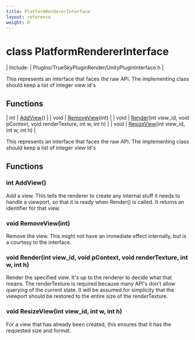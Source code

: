 ```yaml
---
title: PlatformRendererInterface
layout: reference
weight: 0
---
```

class PlatformRendererInterface
===

| Include: | PlugIns/TrueSkyPluginRender/UnityPluginInterface.h |

This represents an interface that faces the raw API.
The implementing class should keep a list of integer view id's
  


Functions
---

| int | [AddView](#AddView)() |
| void | [RemoveView](#RemoveView)(int) |
| void | [Render](#Render)(int view_id, void pContext, void renderTexture, int w, int h) |
| void | [ResizeView](#ResizeView)(int view_id, int w, int h) |

This represents an interface that faces the raw API.
The implementing class should keep a list of integer view id's
  


Functions
---

### <a name="AddView"/>int AddView()
Add a view. This tells the renderer to create any internal stuff it needs to handle a viewport, so that it is ready when Render() is called. It returns an identifier for that view.

### <a name="RemoveView"/>void RemoveView(int)
Remove the view. This might not have an immediate effect internally, but is a courtesy to the interface.

### <a name="Render"/>void Render(int view_id, void pContext, void renderTexture, int w, int h)
Render the specified view. It's up to the renderer to decide what that means. The renderTexture is required because many API's don't allow querying of the current state.
It will be assumed for simplicity that the viewport should be restored to the entire size of the renderTexture.

### <a name="ResizeView"/>void ResizeView(int view_id, int w, int h)
For a view that has already been created, this ensures that it has the requested size and format.
